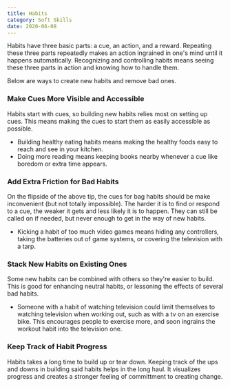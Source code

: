 ```yaml
---
title: Habits
category: Soft Skills
date: 2020-06-08
---
```


Habits have three basic parts: a cue, an action, and a reward. Repeating these three parts repeatedly makes an action ingrained in one's mind until it happens automatically. Recognizing and controlling habits means seeing these three parts in action and knowing how to handle them.

Below are ways to create new habits and remove bad ones.

### Make Cues More Visible and Accessible

Habits start with cues, so building new habits relies most on setting up cues. This means making the cues to start them as easily accessible as possible.

* Building healthy eating habits means making the healthy foods easy to reach and see in your kitchen.
* Doing more reading means keeping books nearby whenever a cue like boredom or extra time appears.

### Add Extra Friction for Bad Habits

On the flipside of the above tip, the cues for bag habits should be make inconvenient (but not totally impossible). The harder it is to find or respond to a cue, the weaker it gets and less likely it is to happen. They can still be called on if needed, but never enough to get in the way of new habits.

* Kicking a habit of too much video games means hiding any controllers, taking the batteries out of game systems, or covering the television with a tarp.

### Stack New Habits on Existing Ones

Some new habits can be combined with others so they're easier to build. This is good for enhancing neutral habits, or lessoning the effects of several bad habits.

* Someone with a habit of watching television could limit themselves to watching television when working out, such as with a tv on an exercise bike. This encourages people to exercise more, and soon ingrains the workout habit into the television one.

### Keep Track of Habit Progress

Habits takes a long time to build up or tear down. Keeping track of the ups and downs in building said habits helps in the long haul. It visualizes progress and creates a stronger feeling of committment to creating change.
